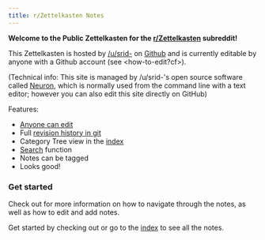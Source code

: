 ```yaml
---
title: r/Zettelkasten Notes
---
```


**Welcome to the Public Zettelkasten for the [r/Zettelkasten](https://reddit.com/r/Zettelkasten/) subreddit!**

This Zettelkasten is hosted by [/u/srid-](https://www.srid.ca) on [Github](https://github.com/srid/reddit.zettel.page) and is currently editable by anyone with a Github account (see <how-to-edit?cf>). 

(Technical info: This site is managed by /u/srid-'s open source software called [Neuron](https://neuron.zettel.page/), which is normally used from the command line with a text editor; however you can also edit this site directly on GitHub)

Features:
* [Anyone can edit](https://github.com/srid/reddit.zettel.page/edit/master/index.md)
* Full [revision history in git](https://github.com/srid/reddit.zettel.page/commits/master)
* Category Tree view in the [index](z-index.html)
* [Search](search.html) function
* Notes can be tagged
* Looks good!

### Get started

Check out <how-to-use> for more information on how to navigate through the notes, as well as how to edit and add notes.

Get started by checking out <zettelkasten> or go to the [index](https://reddit.zettel.page/z-index.html) to see all the notes.
